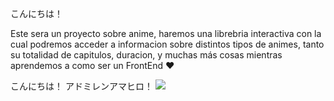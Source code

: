 こんにちは！

Este sera un proyecto sobre anime, haremos una librebria interactiva con la cual podremos acceder a informacion sobre distintos tipos de animes, tanto su totalidad de capitulos, duracion, y muchas más cosas mientras aprendemos a como ser un FrontEnd ♥

こんにちは！ アドミレンアマヒロ！
<img src="https://i.pinimg.com/564x/3f/fc/1e/3ffc1e7349e64480696c4f76e37f0b2e.jpg">